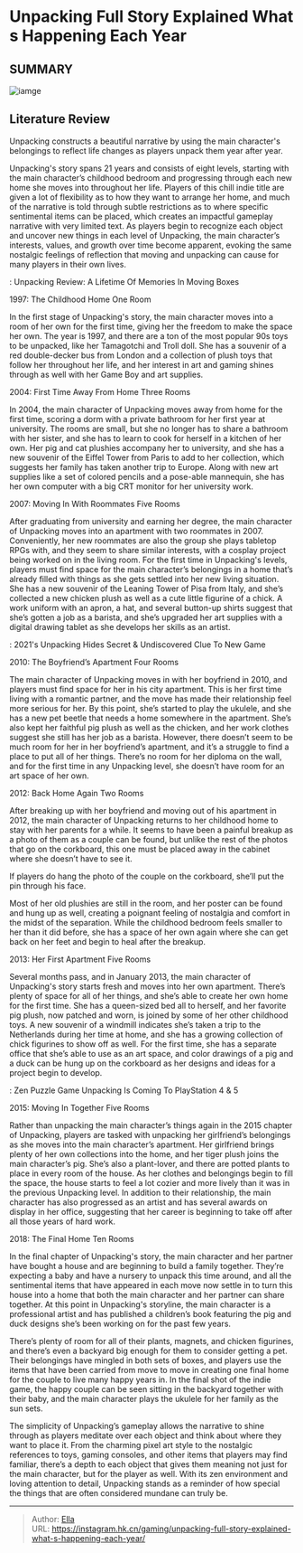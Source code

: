 # Unpacking Full Story Explained What s Happening Each Year


## SUMMARY 

![iamge](https://static1.srcdn.com/wordpress/wp-content/uploads/2022/01/Unpacking-Final-Shot.jpg)

## Literature Review

Unpacking constructs a beautiful narrative by using the main character&#39;s belongings to reflect life changes as players unpack them year after year.





Unpacking&#39;s story spans 21 years and consists of eight levels, starting with the main character’s childhood bedroom and progressing through each new home she moves into throughout her life. Players of this chill indie title are given a lot of flexibility as to how they want to arrange her home, and much of the narrative is told through subtle restrictions as to where specific sentimental items can be placed, which creates an impactful gameplay narrative with very limited text. As players begin to recognize each object and uncover new things in each level of Unpacking, the main character’s interests, values, and growth over time become apparent, evoking the same nostalgic feelings of reflection that moving and unpacking can cause for many players in their own lives.




 : Unpacking Review: A Lifetime Of Memories In Moving Boxes


 1997: The Childhood Home 
One Room
          

In the first stage of Unpacking&#39;s story, the main character moves into a room of her own for the first time, giving her the freedom to make the space her own. The year is 1997, and there are a ton of the most popular 90s toys to be unpacked, like her Tamagotchi and Troll doll. She has a souvenir of a red double-decker bus from London and a collection of plush toys that follow her throughout her life, and her interest in art and gaming shines through as well with her Game Boy and art supplies.



 2004: First Time Away From Home 
Three Rooms
          




In 2004, the main character of Unpacking moves away from home for the first time, scoring a dorm with a private bathroom for her first year at university. The rooms are small, but she no longer has to share a bathroom with her sister, and she has to learn to cook for herself in a kitchen of her own. Her pig and cat plushies accompany her to university, and she has a new souvenir of the Eiffel Tower from Paris to add to her collection, which suggests her family has taken another trip to Europe. Along with new art supplies like a set of colored pencils and a pose-able mannequin, she has her own computer with a big CRT monitor for her university work.



 2007: Moving In With Roommates 
Five Rooms
         

After graduating from university and earning her degree, the main character of Unpacking moves into an apartment with two roommates in 2007. Conveniently, her new roommates are also the group she plays tabletop RPGs with, and they seem to share similar interests, with a cosplay project being worked on in the living room. For the first time in Unpacking&#39;s levels, players must find space for the main character’s belongings in a home that’s already filled with things as she gets settled into her new living situation. She has a new souvenir of the Leaning Tower of Pisa from Italy, and she’s collected a new chicken plush as well as a cute little figurine of a chick. A work uniform with an apron, a hat, and several button-up shirts suggest that she’s gotten a job as a barista, and she’s upgraded her art supplies with a digital drawing tablet as she develops her skills as an artist.




 : 2021&#39;s Unpacking Hides Secret &amp; Undiscovered Clue To New Game



 2010: The Boyfriend’s Apartment 
Four Rooms
          

The main character of Unpacking moves in with her boyfriend in 2010, and players must find space for her in his city apartment. This is her first time living with a romantic partner, and the move has made their relationship feel more serious for her. By this point, she’s started to play the ukulele, and she has a new pet beetle that needs a home somewhere in the apartment. She’s also kept her faithful pig plush as well as the chicken, and her work clothes suggest she still has her job as a barista. However, there doesn’t seem to be much room for her in her boyfriend’s apartment, and it’s a struggle to find a place to put all of her things. There’s no room for her diploma on the wall, and for the first time in any Unpacking level, she doesn’t have room for an art space of her own.






 2012: Back Home Again 
Two Rooms
          

After breaking up with her boyfriend and moving out of his apartment in 2012, the main character of Unpacking returns to her childhood home to stay with her parents for a while. It seems to have been a painful breakup as a photo of them as a couple can be found, but unlike the rest of the photos that go on the corkboard, this one must be placed away in the cabinet where she doesn’t have to see it.



If players do hang the photo of the couple on the corkboard, she’ll put the pin through his face.




Most of her old plushies are still in the room, and her poster can be found and hung up as well, creating a poignant feeling of nostalgia and comfort in the midst of the separation. While the childhood bedroom feels smaller to her than it did before, she has a space of her own again where she can get back on her feet and begin to heal after the breakup.






 2013: Her First Apartment 
Five Rooms
          

Several months pass, and in January 2013, the main character of Unpacking&#39;s story starts fresh and moves into her own apartment. There’s plenty of space for all of her things, and she’s able to create her own home for the first time. She has a queen-sized bed all to herself, and her favorite pig plush, now patched and worn, is joined by some of her other childhood toys. A new souvenir of a windmill indicates she’s taken a trip to the Netherlands during her time at home, and she has a growing collection of chick figurines to show off as well. For the first time, she has a separate office that she’s able to use as an art space, and color drawings of a pig and a duck can be hung up on the corkboard as her designs and ideas for a project begin to develop.




 : Zen Puzzle Game Unpacking Is Coming To PlayStation 4 &amp; 5



 2015: Moving In Together 
Five Rooms
          

Rather than unpacking the main character’s things again in the 2015 chapter of Unpacking, players are tasked with unpacking her girlfriend’s belongings as she moves into the main character’s apartment. Her girlfriend brings plenty of her own collections into the home, and her tiger plush joins the main character’s pig. She’s also a plant-lover, and there are potted plants to place in every room of the house. As her clothes and belongings begin to fill the space, the house starts to feel a lot cozier and more lively than it was in the previous Unpacking level. In addition to their relationship, the main character has also progressed as an artist and has several awards on display in her office, suggesting that her career is beginning to take off after all those years of hard work.






 2018: The Final Home 
Ten Rooms
         

In the final chapter of Unpacking&#39;s story, the main character and her partner have bought a house and are beginning to build a family together. They’re expecting a baby and have a nursery to unpack this time around, and all the sentimental items that have appeared in each move now settle in to turn this house into a home that both the main character and her partner can share together. At this point in Unpacking&#39;s storyline, the main character is a professional artist and has published a children’s book featuring the pig and duck designs she’s been working on for the past few years.

There’s plenty of room for all of their plants, magnets, and chicken figurines, and there’s even a backyard big enough for them to consider getting a pet. Their belongings have mingled in both sets of boxes, and players use the items that have been carried from move to move in creating one final home for the couple to live many happy years in. In the final shot of the indie game, the happy couple can be seen sitting in the backyard together with their baby, and the main character plays the ukulele for her family as the sun sets.




The simplicity of Unpacking’s gameplay allows the narrative to shine through as players meditate over each object and think about where they want to place it. From the charming pixel art style to the nostalgic references to toys, gaming consoles, and other items that players may find familiar, there’s a depth to each object that gives them meaning not just for the main character, but for the player as well. With its zen environment and loving attention to detail, Unpacking stands as a reminder of how special the things that are often considered mundane can truly be.



---

> Author: [Ella](https://instagram.hk.cn/)  
> URL: https://instagram.hk.cn/gaming/unpacking-full-story-explained-what-s-happening-each-year/  

